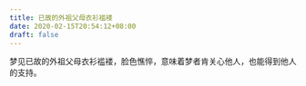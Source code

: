 ```yaml
---
title: 已故的外祖父母衣衫褴褛
date: 2020-02-15T20:54:12+08:00
draft: false
---
```


梦见已故的外祖父母衣衫褴褛，脸色憔悴，意味着梦者肯关心他人，也能得到他人的支持。<br>
